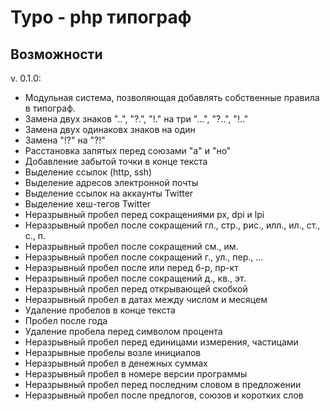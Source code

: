 Typo - php типограф
===================

Возможности
-----------

v. 0.1.0:
- Модульная система, позволяющая добавлять собственные правила в типограф.
- Замена  двух знаков "..", "?.", "!." на три "...", "?..", "!.."
- Замена двух одинаковх знаков на один
- Замена "!?" на "?!"
- Расстановка запятых перед союзами "а" и "но"
- Добавление забытой точки в конце текста
- Выделение ссылок (http, ssh)
- Выделение адресов электронной почты
- Выделение ссылок на аккаунты Twitter
- Выделение хеш-тегов Twitter
- Неразрывный пробел перед сокращениями px, dpi и lpi
- Неразрывный пробел после сокращений гл., стр., рис., илл., ил., ст., с., п.
- Неразрывный пробел после сокращений см., им.
- Неразрывный пробел после сокращений г., ул., пер., ...
- Неразрывный пробел после или перед б-р, пр-кт
- Неразрывный пробел после сокращений д., кв., эт.
- Неразрывный пробел перед открывающей скобкой
- Неразрывный пробел в датах между числом и месяцем
- Удаление пробелов в конце текста
- Пробел после года
- Удаление пробела перед символом процента
- Неразрывный пробел перед единицами измерения, частицами
- Неразрывные пробелы возле инициалов
- Неразрывный пробел в денежных суммах
- Неразрывный пробел в номере версии программы
- Неразрывный пробел перед последним словом в предложении
- Неразрывный пробел после предлогов, союзов и коротких слов
